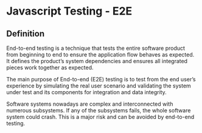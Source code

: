 # Javascript Testing - E2E

## Definition

End-to-end testing is a technique that tests the entire software product from beginning to end to ensure the application flow behaves as expected. It defines the product’s system dependencies and ensures all integrated pieces work together as expected.

The main purpose of End-to-end (E2E) testing is to test from the end user’s experience by simulating the real user scenario and validating the system under test and its components for integration and data integrity.

Software systems nowadays are complex and interconnected with numerous subsystems. If any of the subsystems fails, the whole software system could crash. This is a major risk and can be avoided by end-to-end testing.
